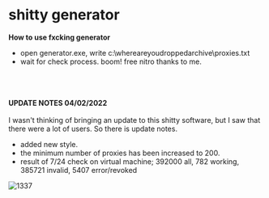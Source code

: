 # shitty generator
**How to use fxcking generator**

- open generator.exe, write c:\whereareyoudroppedarchive\proxies.txt
- wait for check process. boom! free nitro thanks to me.
‏‏‏‏‏‏‏‏   ‏‏‏‏‏‏‏‏   
‏‏‏‏‏‏‏‏   ‏‏‏‏‏‏‏‏   
‏‏‏‏‏‏‏‏   ‏‏‏‏‏‏‏‏   
‏‏‏‏‏‏‏‏   ‏‏‏‏‏‏‏‏   

**UPDATE NOTES 04/02/2022**
‏‏‏‏‏‏‏‏   ‏‏‏‏‏‏‏‏   
‏‏‏‏‏‏‏‏   ‏‏‏‏‏‏‏‏   
I wasn't thinking of bringing an update to this shitty software, but I saw that there were a lot of users. So there is update notes.
‏‏‏‏‏‏‏‏   ‏‏‏‏‏‏‏‏   
- added new style. 
- the minimum number of proxies has been increased to 200.
- result of 7/24 check on virtual machine; 392000 all, 782 working, 385721 invalid, 5407 error/revoked

![1337](https://user-images.githubusercontent.com/89994539/152552600-ed00f966-3fbf-4d4f-9bef-236be2bda36b.png)
